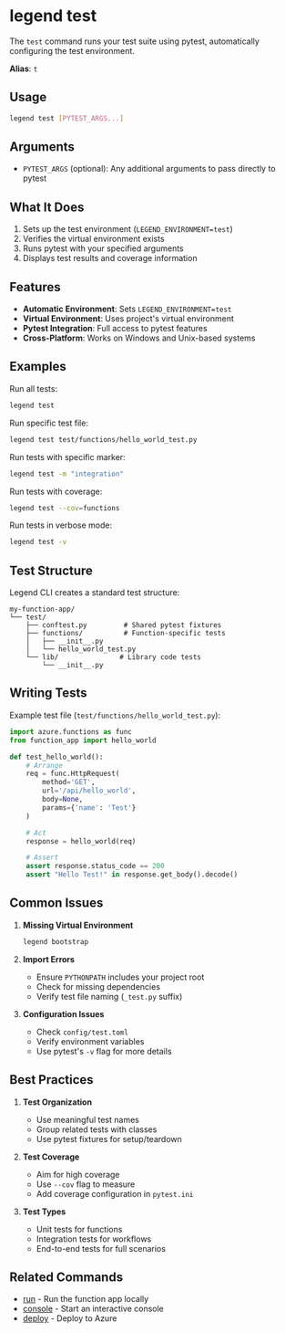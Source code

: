 # legend test

The `test` command runs your test suite using pytest, automatically configuring the test environment.

**Alias**: `t`

## Usage

```bash
legend test [PYTEST_ARGS...]
```

## Arguments

- `PYTEST_ARGS` (optional): Any additional arguments to pass directly to pytest

## What It Does

1. Sets up the test environment (`LEGEND_ENVIRONMENT=test`)
2. Verifies the virtual environment exists
3. Runs pytest with your specified arguments
4. Displays test results and coverage information

## Features

- **Automatic Environment**: Sets `LEGEND_ENVIRONMENT=test`
- **Virtual Environment**: Uses project's virtual environment
- **Pytest Integration**: Full access to pytest features
- **Cross-Platform**: Works on Windows and Unix-based systems

## Examples

Run all tests:
```bash
legend test
```

Run specific test file:
```bash
legend test test/functions/hello_world_test.py
```

Run tests with specific marker:
```bash
legend test -m "integration"
```

Run tests with coverage:
```bash
legend test --cov=functions
```

Run tests in verbose mode:
```bash
legend test -v
```

## Test Structure

Legend CLI creates a standard test structure:
```
my-function-app/
└── test/
    ├── conftest.py         # Shared pytest fixtures
    ├── functions/          # Function-specific tests
    │   ├── __init__.py
    │   └── hello_world_test.py
    └── lib/               # Library code tests
        └── __init__.py
```

## Writing Tests

Example test file (`test/functions/hello_world_test.py`):
```python
import azure.functions as func
from function_app import hello_world

def test_hello_world():
    # Arrange
    req = func.HttpRequest(
        method='GET',
        url='/api/hello_world',
        body=None,
        params={'name': 'Test'}
    )

    # Act
    response = hello_world(req)

    # Assert
    assert response.status_code == 200
    assert "Hello Test!" in response.get_body().decode()
```

## Common Issues

1. **Missing Virtual Environment**
   ```bash
   legend bootstrap
   ```

2. **Import Errors**
   - Ensure `PYTHONPATH` includes your project root
   - Check for missing dependencies
   - Verify test file naming (`_test.py` suffix)

3. **Configuration Issues**
   - Check `config/test.toml`
   - Verify environment variables
   - Use pytest's `-v` flag for more details

## Best Practices

1. **Test Organization**
   - Use meaningful test names
   - Group related tests with classes
   - Use pytest fixtures for setup/teardown

2. **Test Coverage**
   - Aim for high coverage
   - Use `--cov` flag to measure
   - Add coverage configuration in `pytest.ini`

3. **Test Types**
   - Unit tests for functions
   - Integration tests for workflows
   - End-to-end tests for full scenarios

## Related Commands

- [run](run.md) - Run the function app locally
- [console](console.md) - Start an interactive console
- [deploy](deploy.md) - Deploy to Azure
